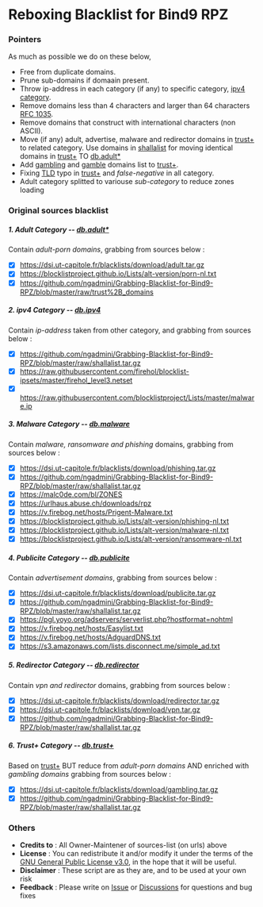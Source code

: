 # Reboxing Blacklist for Bind9 RPZ
### Pointers
As much as possible we do on these below,
  - Free from duplicate domains.
  - Prune sub-domains if domaain present.
  - Throw ip-address in each category (if any) to specific category, [ipv4 category](https://github.com/ngadmini/Reboxing-Blacklist-for-bind9-RPZ/tree/master/ipv4).
  - Remove domains less than 4 characters and larger than 64 characters [RFC 1035](https://www.ietf.org/rfc/rfc1035.txt).
  - Remove domains that construct with international characters (non ASCII).
  - Move (if any) adult, advertise, malware and redirector domains in [trust+](https://github.com/ngadmini/Grabbing-Blacklist-for-Bind9-RPZ/blob/master/raw/trust%2B_domains) to related category. Use domains in [shallalist](https://github.com/ngadmini/Grabbing-Blacklist-for-Bind9-RPZ/blob/master/raw/shallalist.tar.gz) for moving identical domains in [trust+](https://github.com/ngadmini/Grabbing-Blacklist-for-Bind9-RPZ/blob/master/raw/trust%2B_domains) TO [db.adult*](https://github.com/ngadmini/Repacking-Blacklist-for-Bind9-rpz/tree/master/adult) 
  - Add [gambling](https://dsi.ut-capitole.fr/blacklists/download/gambling.tar.gz) and [gamble](https://github.com/ngadmini/Grabbing-Blacklist-for-Bind9-RPZ/blob/master/raw/shallalist.tar.gz) domains list to [trust+](https://raw.githubusercontent.com/alsyundawy/dnstrust-apjii/main/raw/db_trustpositif).
  - Fixing [TLD](http://data.iana.org/TLD/tlds-alpha-by-domain.txt) typo in [trust+](https://github.com/ngadmini/Grabbing-Blacklist-for-Bind9-RPZ/blob/master/raw/trust%2B_domains) and _false-negative_ in all category.
  - Adult category splitted to variouse _sub-category_ to reduce zones loading
### Original sources blacklist
##### 1. Adult Category -- _[db.adult*](https://github.com/ngadmini/Repacking-Blacklist-for-Bind9-rpz/tree/master/adult)_
Contain _adult-porn domains_, grabbing from sources below :
- [x] https://dsi.ut-capitole.fr/blacklists/download/adult.tar.gz
- [x] https://blocklistproject.github.io/Lists/alt-version/porn-nl.txt
- [x] https://github.com/ngadmini/Grabbing-Blacklist-for-Bind9-RPZ/blob/master/raw/trust%2B_domains
##### 2. ipv4 Category -- _[db.ipv4](https://github.com/ngadmini/Repacking-Blacklist-for-Bind9-rpz/tree/master/ipv4)_
Contain _ip-address_ taken from other category, and grabbing from sources below :
- [x] https://github.com/ngadmini/Grabbing-Blacklist-for-Bind9-RPZ/blob/master/raw/shallalist.tar.gz
- [x] https://raw.githubusercontent.com/firehol/blocklist-ipsets/master/firehol_level3.netset
- [x] https://raw.githubusercontent.com/blocklistproject/Lists/master/malware.ip
##### 3. Malware Category -- _[db.malware](https://github.com/ngadmini/Repacking-Blacklist-for-Bind9-rpz/tree/master/malware)_
Contain _malware, ransomware and phishing_ domains, grabbing from sources below :
- [x] https://dsi.ut-capitole.fr/blacklists/download/phishing.tar.gz
- [x] https://github.com/ngadmini/Grabbing-Blacklist-for-Bind9-RPZ/blob/master/raw/shallalist.tar.gz
- [x] https://malc0de.com/bl/ZONES
- [x] https://urlhaus.abuse.ch/downloads/rpz
- [x] https://v.firebog.net/hosts/Prigent-Malware.txt
- [x] https://blocklistproject.github.io/Lists/alt-version/phishing-nl.txt
- [x] https://blocklistproject.github.io/Lists/alt-version/malware-nl.txt
- [x] https://blocklistproject.github.io/Lists/alt-version/ransomware-nl.txt
##### 4. Publicite Category -- _[db.publicite](https://github.com/ngadmini/Repacking-Blacklist-for-Bind9-rpz/tree/master/publicite)_
Contain _advertisement domains_, grabbing from sources below :
- [x] https://dsi.ut-capitole.fr/blacklists/download/publicite.tar.gz
- [x] https://github.com/ngadmini/Grabbing-Blacklist-for-Bind9-RPZ/blob/master/raw/shallalist.tar.gz
- [x] https://pgl.yoyo.org/adservers/serverlist.php?hostformat=nohtml
- [x] https://v.firebog.net/hosts/Easylist.txt
- [x] https://v.firebog.net/hosts/AdguardDNS.txt
- [x] https://s3.amazonaws.com/lists.disconnect.me/simple_ad.txt 
##### 5. Redirector Category -- _[db.redirector](https://github.com/ngadmini/Repacking-Blacklist-for-Bind9-rpz/tree/master/redirector)_
Contain _vpn and redirector_ domains, grabbing from sources below :
- [x] https://dsi.ut-capitole.fr/blacklists/download/redirector.tar.gz
- [x] https://dsi.ut-capitole.fr/blacklists/download/vpn.tar.gz
- [x] https://github.com/ngadmini/Grabbing-Blacklist-for-Bind9-RPZ/blob/master/raw/shallalist.tar.gz
##### 6. Trust+ Category -- _[db.trust+](https://github.com/ngadmini/Repacking-Blacklist-for-Bind9-rpz/tree/master/trust%2B)_
Based on [trust+](https://github.com/ngadmini/Grabbing-Blacklist-for-Bind9-RPZ/blob/master/raw/trust%2B_domains) BUT reduce from _adult-porn domains_ AND enriched with _gambling domains_ grabbing from sources below :
- [x] https://dsi.ut-capitole.fr/blacklists/download/gambling.tar.gz
- [x] https://github.com/ngadmini/Grabbing-Blacklist-for-Bind9-RPZ/blob/master/raw/shallalist.tar.gz
### Others
- **Credits to** : All Owner-Maintener of sources-list (on urls) above
- **License** : You can redistribute it and/or modify it under the terms of the [GNU General Public License v3.0](https://github.com/ngadmini/Reboxing-Blacklist-for-bind9-RPZ/blob/master/LICENSE), in the hope that it will be useful.
- **Disclaimer** : These script are as they are, and to be used at your own risk
- **Feedback** : Please write on [Issue](https://github.com/ngadmini/Reboxing-Blacklist-for-bind9-RPZ/issues) or [Discussions](https://github.com/ngadmini/Reboxing-Blacklist-for-bind9-RPZ/discussions) for questions and bug fixes
